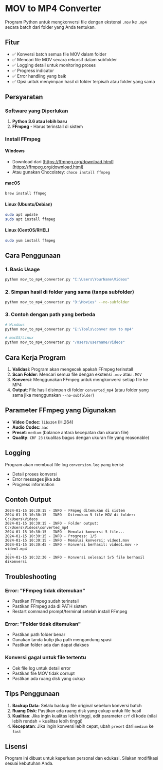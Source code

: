# MOV to MP4 Converter

Program Python untuk mengkonversi file dengan ekstensi `.mov` ke `.mp4` secara batch dari folder yang Anda tentukan.

## Fitur

- ✅ Konversi batch semua file MOV dalam folder
- ✅ Mencari file MOV secara rekursif dalam subfolder
- ✅ Logging detail untuk monitoring proses
- ✅ Progress indicator
- ✅ Error handling yang baik
- ✅ Opsi untuk menyimpan hasil di folder terpisah atau folder yang sama

## Persyaratan

### Software yang Diperlukan

1. **Python 3.6 atau lebih baru**
2. **FFmpeg** - Harus terinstall di sistem

### Install FFmpeg

#### Windows
- Download dari [https://ffmpeg.org/download.html](https://ffmpeg.org/download.html)
- Atau gunakan Chocolatey: `choco install ffmpeg`

#### macOS
```bash
brew install ffmpeg
```

#### Linux (Ubuntu/Debian)
```bash
sudo apt update
sudo apt install ffmpeg
```

#### Linux (CentOS/RHEL)
```bash
sudo yum install ffmpeg
```

## Cara Penggunaan

### 1. Basic Usage
```bash
python mov_to_mp4_converter.py "C:\Users\YourName\Videos"
```

### 2. Simpan hasil di folder yang sama (tanpa subfolder)
```bash
python mov_to_mp4_converter.py "D:\Movies" --no-subfolder
```

### 3. Contoh dengan path yang berbeda
```bash
# Windows
python mov_to_mp4_converter.py "E:\Tools\conver mov to mp4"

# macOS/Linux
python mov_to_mp4_converter.py "/Users/username/Videos"
```

## Cara Kerja Program

1. **Validasi**: Program akan mengecek apakah FFmpeg terinstall
2. **Scan Folder**: Mencari semua file dengan ekstensi `.mov` atau `.MOV`
3. **Konversi**: Menggunakan FFmpeg untuk mengkonversi setiap file ke MP4
4. **Output**: File hasil disimpan di folder `converted_mp4` (atau folder yang sama jika menggunakan `--no-subfolder`)

## Parameter FFmpeg yang Digunakan

- **Video Codec**: `libx264` (H.264)
- **Audio Codec**: `aac`
- **Preset**: `medium` (balance antara kecepatan dan ukuran file)
- **Quality**: `CRF 23` (kualitas bagus dengan ukuran file yang reasonable)

## Logging

Program akan membuat file log `conversion.log` yang berisi:
- Detail proses konversi
- Error messages jika ada
- Progress information

## Contoh Output

```
2024-01-15 10:30:15 - INFO - FFmpeg ditemukan di sistem
2024-01-15 10:30:15 - INFO - Ditemukan 5 file MOV di folder: C:\Users\Videos
2024-01-15 10:30:15 - INFO - Folder output: C:\Users\Videos\converted_mp4
2024-01-15 10:30:15 - INFO - Memulai konversi 5 file...
2024-01-15 10:30:15 - INFO - Progress: 1/5
2024-01-15 10:30:15 - INFO - Memulai konversi: video1.mov
2024-01-15 10:30:45 - INFO - Konversi berhasil: video1.mov -> video1.mp4
...
2024-01-15 10:32:30 - INFO - Konversi selesai! 5/5 file berhasil dikonversi
```

## Troubleshooting

### Error: "FFmpeg tidak ditemukan"
- Pastikan FFmpeg sudah terinstall
- Pastikan FFmpeg ada di PATH sistem
- Restart command prompt/terminal setelah install FFmpeg

### Error: "Folder tidak ditemukan"
- Pastikan path folder benar
- Gunakan tanda kutip jika path mengandung spasi
- Pastikan folder ada dan dapat diakses

### Konversi gagal untuk file tertentu
- Cek file log untuk detail error
- Pastikan file MOV tidak corrupt
- Pastikan ada ruang disk yang cukup

## Tips Penggunaan

1. **Backup Data**: Selalu backup file original sebelum konversi batch
2. **Ruang Disk**: Pastikan ada ruang disk yang cukup untuk file hasil
3. **Kualitas**: Jika ingin kualitas lebih tinggi, edit parameter `crf` di kode (nilai lebih rendah = kualitas lebih tinggi)
4. **Kecepatan**: Jika ingin konversi lebih cepat, ubah `preset` dari `medium` ke `fast`

## Lisensi

Program ini dibuat untuk keperluan personal dan edukasi. Silakan modifikasi sesuai kebutuhan Anda.

